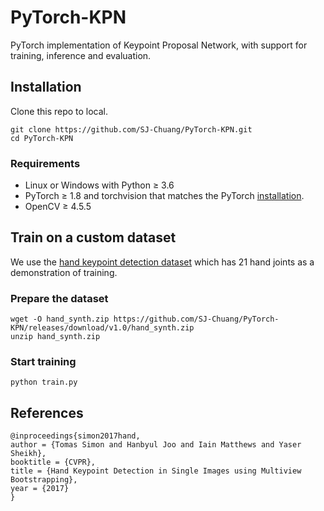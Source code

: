 # PyTorch-KPN
PyTorch implementation of Keypoint Proposal Network, with support for training, inference and evaluation.

## Installation

Clone this repo to local.

```
git clone https://github.com/SJ-Chuang/PyTorch-KPN.git
cd PyTorch-KPN
```

### Requirements

- Linux or Windows with Python ≥ 3.6
- PyTorch ≥ 1.8 and torchvision that matches the PyTorch [installation](https://pytorch.org/).
- OpenCV ≥ 4.5.5

## Train on a custom dataset

We use the [hand keypoint detection dataset](http://domedb.perception.cs.cmu.edu/handdb.html) which has 21 hand joints as a demonstration of training.

### Prepare the dataset

```
wget -O hand_synth.zip https://github.com/SJ-Chuang/PyTorch-KPN/releases/download/v1.0/hand_synth.zip
unzip hand_synth.zip
```

### Start training

```
python train.py
```

## References

```
@inproceedings{simon2017hand,
author = {Tomas Simon and Hanbyul Joo and Iain Matthews and Yaser Sheikh},
booktitle = {CVPR},
title = {Hand Keypoint Detection in Single Images using Multiview Bootstrapping},
year = {2017}
}
```

